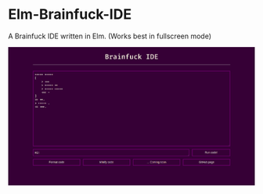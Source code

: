 # Elm-Brainfuck-IDE
A Brainfuck IDE written in Elm. (Works best in fullscreen mode)

![screenshot](./screenshot.png)
